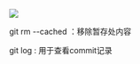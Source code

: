 ![](repository_java\images\2019-10-12_163540.bmp)



git rm --cached   ：移除暂存处内容

git log : 用于查看commit记录

